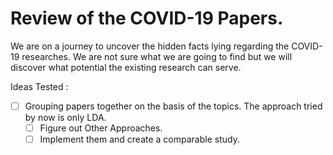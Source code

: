 # Review of the COVID-19 Papers. 

We are on a journey to uncover the hidden facts lying regarding the COVID-19 researches. We are not sure what we are going to find but we will discover what potential the existing research can serve.

Ideas Tested : 
* [ ] Grouping papers together on the basis of the topics. The approach tried by now is only LDA.
  * [ ] Figure out Other Approaches. 
  * [ ] Implement them and create a comparable study.

